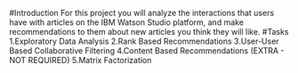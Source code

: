 #Introduction 
For this project you will analyze the interactions that users have with articles on the IBM Watson Studio platform, and make recommendations to them about new articles you think they will like. 
#Tasks
1.Exploratory Data Analysis
2.Rank Based Recommendations
3.User-User Based Collaborative Filtering
4.Content Based Recommendations (EXTRA - NOT REQUIRED)
5.Matrix Factorization

